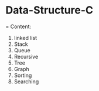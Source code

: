 # Data-Structure-C
=
Content:
1. linked list
2. Stack
3. Queue
4. Recursive 
5. Tree
6. Graph
7. Sorting
8. Searching
